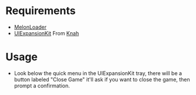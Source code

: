 # Requirements
* [MelonLoader](https://github.com/LavaGang/MelonLoader)
* [UIExpansionKit](https://github.com/knah/VRCMods) From [Knah](https://github.com/knah)
# Usage
* Look below the quick menu in the UIExpansionKit tray, there will be a button labeled "Close Game" it'll ask if you want to close the game, then prompt a confirmation.
